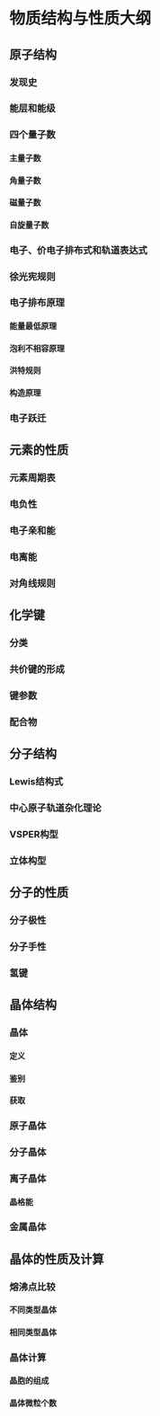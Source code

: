 # 物质结构与性质大纲

## 原子结构

### 发现史

### 能层和能级

### 四个量子数

#### 主量子数

#### 角量子数

#### 磁量子数

#### 自旋量子数

### 电子、价电子排布式和轨道表达式

### 徐光宪规则

### 电子排布原理

#### 能量最低原理

#### 泡利不相容原理

#### 洪特规则

#### 构造原理

### 电子跃迁



## 元素的性质

### 元素周期表

### 电负性

### 电子亲和能

### 电离能

### 对角线规则



## 化学键

### 分类

### 共价键的形成

### 键参数

### 配合物



## 分子结构

### Lewis结构式

### 中心原子轨道杂化理论

### VSPER构型

### 立体构型



## 分子的性质

### 分子极性

### 分子手性

### 氢键



## 晶体结构

### 晶体

#### 定义

#### 鉴别

#### 获取

### 原子晶体

### 分子晶体

### 离子晶体

#### 晶格能

### 金属晶体

### 

## 晶体的性质及计算

### 熔沸点比较

#### 不同类型晶体

#### 相同类型晶体

### 晶体计算

#### 晶胞的组成

#### 晶体微粒个数

